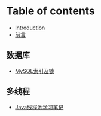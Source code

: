 # Table of contents

* [Introduction](README.md)
* [前言](qian-yan.md)

## 数据库

* [MySQL索引及锁](shu-ju-ku/mysql-suo-yin-ji-suo.md)

## 多线程

* [Java线程池学习笔记](duo-xian-cheng/java-xian-cheng-chi-xue-xi-bi-ji.md)

